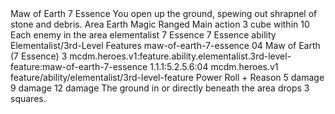 <ability>
  <name>Maw of Earth</name>
  <cost>7 Essence</cost>
  <flavor>You open up the ground, spewing out shrapnel of stone and debris.</flavor>
  <keywords>
    <keyword>Area</keyword>
    <keyword>Earth</keyword>
    <keyword>Magic</keyword>
    <keyword>Ranged</keyword>
  </keywords>
  <type>Main action</type>
  <distance>3 cube within 10</distance>
  <target>Each enemy in the area</target>
  <metadata>
    <class>elementalist</class>
    <cost>7 Essence</cost>
    <cost_amount>7</cost_amount>
    <cost_resource>Essence</cost_resource>
    <feature_type>ability</feature_type>
    <file_dpath>Elementalist/3rd-Level Features</file_dpath>
    <item_id>maw-of-earth-7-essence</item_id>
    <item_index>04</item_index>
    <item_name>Maw of Earth (7 Essence)</item_name>
    <level>3</level>
    <scc>mcdm.heroes.v1:feature.ability.elementalist.3rd-level-feature:maw-of-earth-7-essence</scc>
    <scdc>1.1.1:5.2.5.6:04</scdc>
    <source>mcdm.heroes.v1</source>
    <type>feature/ability/elementalist/3rd-level-feature</type>
  </metadata>
  <effects>
    <effect type="roll">
      <roll>Power Roll + Reason</roll>
      <t1>5 damage</t1>
      <t2>9 damage</t2>
      <t3>12 damage</t3>
    </effect>
    <effect type="mundane">The ground in or directly beneath the area drops 3 squares.</effect>
  </effects>
</ability>
